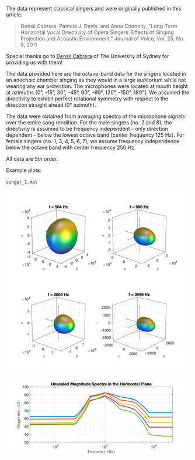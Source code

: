The data represent classical singers and were originally published in this article:

> Densil Cabrera, Pamela J. Davis, and Anna Connolly, "Long-Term Horizontal Vocal Directivity of Opera Singers: Effects of Singing Projection and Acoustic Environment," Journal of Voice, Vol. 25, No. 6, 2011

Special thanks go to [Densil Cabrera](https://www.sydney.edu.au/architecture/about/our-people/academic-staff/densil-cabrera.html) of The University of Sydney for providing us with them!

The data provided here are the octave-band data for the singers located in an anechoic chamber singing as they would in a large auditorium while not wearing any ear protection. The microphones were located at mouth height at azimuths [0°, -15°, 30°, -45°, 60°, -90°, 120°, -150°, 180°]. We assumed the directivity to exhibit perfect rotational symmetry with respect to the direction straight ahead (0° azimuth).

The data were obtained from averaging spectra of the microphone signals over the entire song rendition. For the male singers (no. 2 and 8), the directivity is assumed to be frequency independent - only direction dependent - below the lowest octave band (center frequency 125 Hz). For female singers (no. 1, 3, 4, 5, 6, 7), we assume frequency independence below the octave band with center frequency 250 Hz. 	

All data are 5th order.


Example plots:

`singer_1.mat`

![singer_1](singer_1.png "singer_1")

![singer_1_spec](singer_1_spec.png "singer_1_spec")


